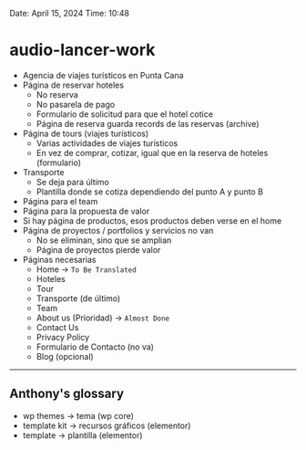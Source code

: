Date: April 15, 2024
Time:  10:48

# audio-lancer-work
- Agencia de viajes turísticos en Punta Cana
- Página de reservar hoteles
	- No reserva
	- No pasarela de pago
	- Formulario de solicitud para que el hotel cotice
	- Página de reserva guarda records de las reservas (archive)
- Página de tours (viajes turísticos)
	- Varias actividades de viajes turísticos
	- En vez de comprar, cotizar, igual que en la reserva de hoteles (formulario)
- Transporte
	- Se deja para último
	- Plantilla donde se cotiza dependiendo del punto A y punto B
- Página para el team
- Página para la propuesta de valor
- Si hay página de productos, esos productos deben verse en el home
- Página de proyectos / portfolios y servicios no van
	- No se eliminan, sino que se amplian
	- Página de proyectos pierde valor
- Páginas necesarias
	- Home -> `To Be Translated`
	- Hoteles
	- Tour
	- Transporte (de último)
	- Team
	- About us (Prioridad) -> `Almost Done`
	- Contact Us
	- Privacy Policy
	- Formulario de Contacto (no va)
	- Blog (opcional)
--- 
## Anthony's glossary
- wp themes -> tema (wp core)
- template kit -> recursos gráficos (elementor)
- template -> plantilla (elementor)